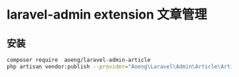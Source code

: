 laravel-admin extension 文章管理
=====



## 安装
```bash
composer require  aoeng/laravel-admin-article
php artisan vendor:publish --provider="Aoeng\Laravel\Admin\Article\ArticleServiceProvider"
```

